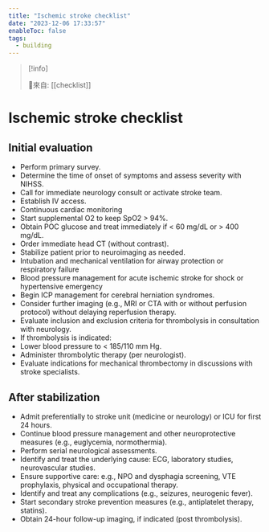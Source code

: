 ```yaml
---
title: "Ischemic stroke checklist"
date: "2023-12-06 17:33:57"
enableToc: false
tags:
  - building
---
```


> [!info]
>
> 🌱來自: [[checklist]]

# Ischemic stroke checklist

## Initial evaluation

- Perform primary survey.
- Determine the time of onset of symptoms and assess severity with NIHSS.
- Call for immediate neurology consult or activate stroke team.
- Establish IV access.
- Continuous cardiac monitoring
- Start supplemental O2 to keep SpO2 > 94%.
- Obtain POC glucose and treat immediately if < 60 mg/dL or > 400 mg/dL.
- Order immediate head CT (without contrast).
- Stabilize patient prior to neuroimaging as needed.
- Intubation and mechanical ventilation for airway protection or respiratory failure
- Blood pressure management for acute ischemic stroke for shock or hypertensive emergency
- Begin ICP management for cerebral herniation syndromes.
- Consider further imaging (e.g., MRI or CTA with or without perfusion protocol) without delaying reperfusion therapy.
- Evaluate inclusion and exclusion criteria for thrombolysis in consultation with neurology.
- If thrombolysis is indicated:
- Lower blood pressure to < 185/110 mm Hg.
- Administer thrombolytic therapy (per neurologist).
- Evaluate indications for mechanical thrombectomy in discussions with stroke specialists.

## After stabilization

- Admit preferentially to stroke unit (medicine or neurology) or ICU for first 24 hours.
- Continue blood pressure management and other neuroprotective measures (e.g., euglycemia, normothermia).
- Perform serial neurological assessments.
- Identify and treat the underlying cause: ECG, laboratory studies, neurovascular studies.
- Ensure supportive care: e.g., NPO and dysphagia screening, VTE prophylaxis, physical and occupational therapy.
- Identify and treat any complications (e.g., seizures, neurogenic fever).
- Start secondary stroke prevention measures (e.g., antiplatelet therapy, statins).
- Obtain 24-hour follow-up imaging, if indicated (post thrombolysis).
